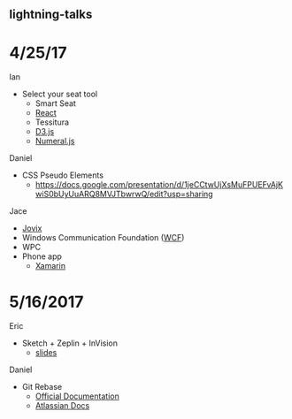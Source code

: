 ## lightning-talks

# 4/25/17  
Ian
* Select your seat tool
    * Smart Seat
    * [React](https://facebook.github.io/react/)
    * Tessitura
    * [D3.js](https://d3js.org/)
    * [Numeral.js](http://numeraljs.com/)
    
Daniel
* CSS Pseudo Elements
    * https://docs.google.com/presentation/d/1jeCCtwUjXsMuFPUEFvAjKwiS0bUyUuARQ8MVJTbwrwQ/edit?usp=sharing

Jace
* [Jovix](http://www.atlasrfid.com/jovix-overview/)
* Windows Communication Foundation ([WCF](https://msdn.microsoft.com/en-us/library/ms731082(v=vs.110).aspx))
* WPC
* Phone app
    * [Xamarin](https://www.xamarin.com/)

# 5/16/2017
Eric
* Sketch + Zeplin + InVision
    * [slides](https://docs.google.com/presentation/d/1CzNHbQmdMxwDulzmgGhWGzrU1VNeqx7w9i22P6jUoZk/edit?ts=591adb15#slide=id.p)

Daniel
* Git Rebase
    * [Official Documentation](https://git-scm.com/docs/git-rebase)
    * [Atlassian Docs](https://www.atlassian.com/git/tutorials/merging-vs-rebasing)

